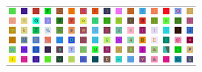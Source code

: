 <table>
<tr>
<td><img src="23.gif"></td>
<td><img src="27.gif"></td>
<td><img src="6E.gif"></td>
<td><img src="46.gif"></td>
<td><img src="4F.gif"></td>
<td><img src="2C.gif"></td>
<td><img src="4E.gif"></td>
<td><img src="70.gif"></td>
<td><img src="5D.gif"></td>
<td><img src="49.gif"></td>
<td><img src="2F.gif"></td>
<td><img src="56.gif"></td>
<td><img src="7D.gif"></td>
<td><img src="6C.gif"></td>
<td><img src="51.gif"></td>
<td><img src="7E.gif"></td>
</tr>
<tr>
<td><img src="28.gif"></td>
<td><img src="35.gif"></td>
<td><img src="47.gif"></td>
<td><img src="29.gif"></td>
<td><img src="32.gif"></td>
<td><img src="79.gif"></td>
<td><img src="6F.gif"></td>
<td><img src="3A.gif"></td>
<td><img src="37.gif"></td>
<td><img src="59.gif"></td>
<td><img src="72.gif"></td>
<td><img src="33.gif"></td>
<td><img src="5B.gif"></td>
<td><img src="3D.gif"></td>
<td><img src="3E.gif"></td>
<td><img src="53.gif"></td>
</tr>
<tr>
<td><img src="6D.gif"></td>
<td><img src="6B.gif"></td>
<td><img src="5A.gif"></td>
<td><img src="25.gif"></td>
<td><img src="5F.gif"></td>
<td><img src="73.gif"></td>
<td><img src="77.gif"></td>
<td><img src="69.gif"></td>
<td><img src="58.gif"></td>
<td><img src="64.gif"></td>
<td><img src="78.gif"></td>
<td><img src="74.gif"></td>
<td><img src="31.gif"></td>
<td><img src="3B.gif"></td>
<td><img src="41.gif"></td>
<td><img src="4A.gif"></td>
</tr>
<tr>
<td><img src="63.gif"></td>
<td><img src="4D.gif"></td>
<td><img src="52.gif"></td>
<td><img src="gr3.gif"></td>
<td><img src="2D.gif"></td>
<td><img src="44.gif"></td>
<td><img src="4C.gif"></td>
<td><img src="3F.gif"></td>
<td><img src="67.gif"></td>
<td><img src="22.gif"></td>
<td><img src="34.gif"></td>
<td><img src="42.gif"></td>
<td><img src="45.gif"></td>
<td><img src="38.gif"></td>
<td><img src="40.gif"></td>
<td><img src="5E.gif"></td>
</tr>
<tr>
<td><img src="57.gif"></td>
<td><img src="65.gif"></td>
<td><img src="7A.gif"></td>
<td><img src="4B.gif"></td>
<td><img src="39.gif"></td>
<td><img src="54.gif"></td>
<td><img src="gr1.gif"></td>
<td><img src="55.gif"></td>
<td><img src="71.gif"></td>
<td><img src="36.gif"></td>
<td><img src="24.gif"></td>
<td><img src="7B.gif"></td>
<td><img src="61.gif"></td>
<td><img src="gr2.gif"></td>
<td><img src="3C.gif"></td>
<td><img src="50.gif"></td>
</tr>
<tr>
<td><img src="66.gif"></td>
<td><img src="60.gif"></td>
<td><img src="48.gif"></td>
<td><img src="21.gif"></td>
<td><img src="75.gif"></td>
<td><img src="6A.gif"></td>
<td><img src="68.gif"></td>
<td><img src="2E.gif"></td>
<td><img src="30.gif"></td>
<td><img src="2A.gif"></td>
<td><img src="7C.gif"></td>
<td><img src="76.gif"></td>
<td><img src="26.gif"></td>
<td><img src="2B.gif"></td>
<td><img src="43.gif"></td>
<td><img src="62.gif"></td>
</tr>
</table>
